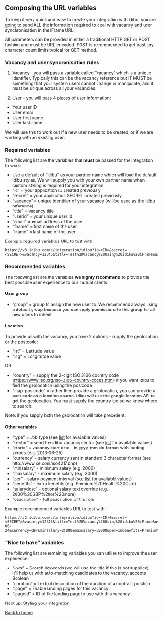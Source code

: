 ## Composing the URL variables

To keep it very quick and easy to create your integration with idibu, you are going to send ALL the information required to deal with vacancy and user synchronisation in the iFrame URL.

All parameters can be provided in either a traditional HTTP GET or POST fashion and must be URL encoded. POST is recommended to get past any character count limits typical for GET method.

### Vacancy and user syncronisation rules

1. Vacancy - you will pass a variable called “vacancy” which is a unique identifier. Typically this can be the vacancy reference but IT MUST be something that your system users cannot change or manipulate, and it must be unique across all your vacancies.

2. User - you will pass 4 pieces of user information:
- Your user ID
- User email
- User first name
- User last name

We will use this to work out if a new user needs to be created, or if we are working with an existing user.

### Required variables

The following list are the variables that **must** be passed for the integration to work:

- Use a default of “idibu” as your partner name which will load the default idibu styles. We will supply you with your own partner name when custom styling is required for your integration. 
- “id” = your application ID created previously
- “secret” = your application SECRET created previously
- “vacancy” = unique identifier of your vacancy (will be used as the idibu reference)
- “title” = vacancy title
- “userid” = your unique user id
- “email” = email address of the user
- “fname” = first name of the user
- “lname” = last name of the user

Example required variables URL to test with:
```
https://v3.idibu.com/c/integration/idibu?id=<ID>&secret=<SECRET>&vacancy=12345&title=Test%20Vacancy%20Using%20idibu%20iFrame&userid=1234&email=test@test.com&fname=John&lname=Doe
```

### Recommended variables

The following list are the variables **we highly recommend** to provide the best possible user experience to our mutual clients:

#### User group

- “group” = group to assign the new user to. We recommend always using a default group because you can apply permissions to this group for all new users to inherit

#### Location

To provide us with the vacancy, you have 2 options - supply the geolocation or the postcode:

-  “lat” = Latitude value
-  “lng” = Longitutde value

OR

-  “country” = supply the 2-digit ISO 3166 country code (https://www.iso.org/iso-3166-country-codes.html) if you want idibu to find the geolocation using the postcode
-  “map-postcode” = rather then provide a geolocation, you can provide a post code as a location source. idibu will use the google location API to get the geolocation. You must supply the country too so we know where to search.

Note: if you supply both the geolocation will take precedent.

#### Other variables

- “type” = Job type (see [list](https://github.com/oneworldmarket/idibu-v3-api/blob/master/stuff/iFrame%20integration/Variable%20data%20references.md) for available values)
- “sector” = send the idibu vacancy sector (see [list](https://github.com/oneworldmarket/idibu-v3-api/blob/master/stuff/iFrame%20integration/Variable%20data%20references.md) for available values)
- “starts” = vacancy start date - in yyyy-mm-dd format with leading zeroes (e.g. 2013-06-25)
- “currency” - salary currency sent in standard 3 character format  (see http://www.xe.com/iso4217.php)
- “minsalary” - minimum salary (e.g. 2000)
- “maxsalary” - maximum salary (e.g. 3000)
- “per” - salary payment interval  (see [list](https://github.com/oneworldmarket/idibu-v3-api/blob/master/stuff/iFrame%20integration/Variable%20data%20references.md) for available values)
- “benefits” - extra benefits (e.g. Premium%20Health%20Care)
- “salarydesc” - optional salary text override (e.g. 2000%20GBP%20or%20more)
- “description” - full description of the role

Example recommended variables URL to test with:

```
https://v3.idibu.com/c/integration/idibu?id=<ID>&secret=<SECRET>&vacancy=12345&title=Test%20Vacancy%20Using%20idibu%20iFrame&userid=1234&email=test@test.com&fname=John&lname=Doe&lat=51.0&lng=-0.1&type=1&sector=18&starts=2017-06-24&currency=GBP&minsalary=25000&maxsalary=35000&per=1&benefits=Premium%20Health%20Care&salarydesc=30000%20GBP%20or%20more&description=Lorem%20ipsum%20dolor%20sit%20amet%2C%20consectetur%20adipiscing%20elit.%20Aenean%20malesuada%20risus%20orci%2C%20vitae%20congue%20elit%20pulvinar%20a.%20Curabitur%20metus%20eros%2C%20accumsan%20a%20mi%20vitae%2C%20consequat%20finibus%20metus.%20Nam%20venenatis%20at%20orci%20quis%20convallis.%20%0D%0A%0D%0APellentesque%20nec%20quam%20laoreet%2C%20pretium%20ex%20sed%2C%20lacinia%20mi.%20Vestibulum%20tristique%2C%20magna%20eget%20dictum%20egestas%2C%20felis%20erat%20malesuada%20lorem%2C%20vitae%20sollicitudin%20lacus%20quam%20sed%20risus.%20Proin%20feugiat%20bibendum%20ligula%20non%20venenatis.%20Phasellus%20tincidunt%20metus%20at%20tellus%20rhoncus%2C%20ac%20hendrerit%20est%20blandit.
```

### “Nice to have” variables

The following list are remaining variables you can utilise to improve the user experience:

- “kws” = Search keywords (we will use the title if this is not supplied) - it’ll help us with auto-matching candidates to the vacancy, accepts Boolean
- “duration” = Textual description of the duration of a contract position
- “lpage” = Enable landing pages for this vacancy
- “lpageid” = ID of the landing page to use with this vacancy



Next up: [Styling your integration](https://github.com/oneworldmarket/idibu-v3-api/blob/master/stuff/iFrame%20integration/Styling%20your%20integration.md)

[Back to home](https://github.com/oneworldmarket/idibu-v3-api/blob/master/stuff/iFrame%20integration/README.md)
